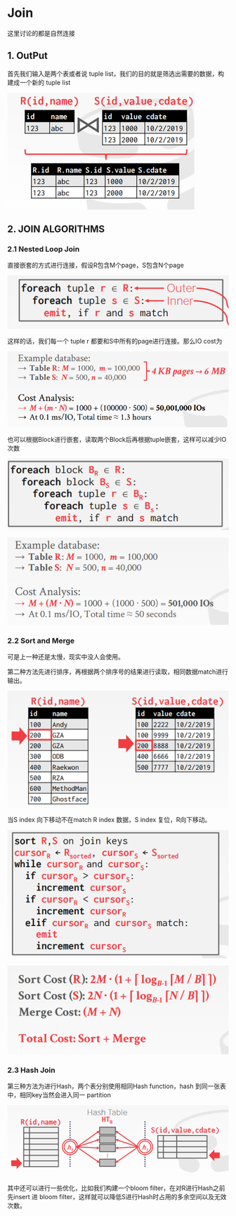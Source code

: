 # Join

这里讨论的都是自然连接

## 1. OutPut

首先我们输入是两个表或者说 tuple list，我们的目的就是筛选出需要的数据，构建成一个新的 tuple list

![1590253685954](https://raw.githubusercontent.com/Yang6149/typora-image/master/demo/202005/24/010808-34558.png)

## 2. JOIN ALGORITHMS

### 2.1 Nested Loop Join

直接嵌套的方式进行连接，假设R包含M个page，S包含N个page

![1590253802663](https://raw.githubusercontent.com/Yang6149/typora-image/master/demo/202005/24/011002-509102.png)

这样的话，我们每一个 tuple r 都要和S中所有的page进行连接。那么IO cost为

![1590253888846](https://raw.githubusercontent.com/Yang6149/typora-image/master/demo/202005/24/011129-860567.png)

也可以根据Block进行嵌套，读取两个Block后再根据tuple嵌套，这样可以减少IO次数

![1590253959426](https://raw.githubusercontent.com/Yang6149/typora-image/master/demo/202005/24/011248-45746.png)

![1590253978698](https://raw.githubusercontent.com/Yang6149/typora-image/master/demo/202005/24/011259-198311.png)

### 2.2 Sort and Merge

可是上一种还是太慢，现实中没人会使用。

第二种方法先进行排序，再根据两个排序号的结果进行读取，相同数据match进行输出。

![1590254074761](https://raw.githubusercontent.com/Yang6149/typora-image/master/demo/202005/24/011435-467.png)

当S index 向下移动不在match R index 数据，S index 复位，R向下移动。

![1590254150103](https://raw.githubusercontent.com/Yang6149/typora-image/master/demo/202005/24/011550-713588.png)

![1590254169006](https://raw.githubusercontent.com/Yang6149/typora-image/master/demo/202005/24/011609-815901.png)

### 2.3 Hash Join

第三种方法为进行Hash，两个表分别使用相同Hash function，hash 到同一张表中，相同key当然会进入同一 partition

![1590254272701](https://raw.githubusercontent.com/Yang6149/typora-image/master/demo/202005/24/011753-800260.png)

其中还可以进行一些优化，比如我们构建一个bloom filter，在对R进行Hash之前先insert 进 bloom filter，这样就可以降低S进行Hash时占用的多余空间以及无效次数。